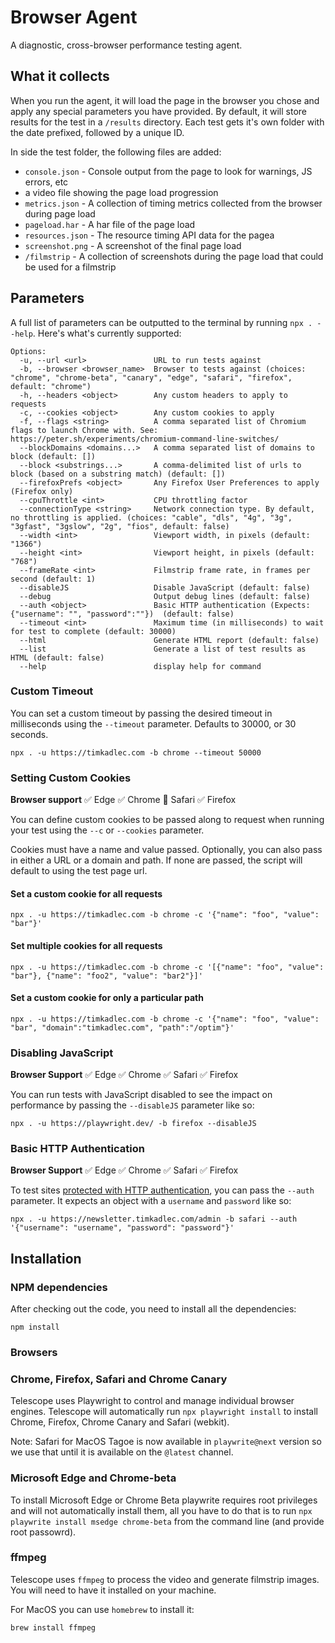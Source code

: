 # Browser Agent

A diagnostic, cross-browser performance testing agent.

## What it collects

When you run the agent, it will load the page in the browser you chose and apply any special parameters you have provided. By default, it will store results for the test in a `/results` directory. Each test gets it's own folder with the date prefixed, followed by a unique ID.

In side the test folder, the following files are added:

- `console.json` - Console output from the page to look for warnings, JS errors, etc
- a video file showing the page load progression
- `metrics.json` - A collection of timing metrics collected from the browser during page load
- `pageload.har` - A har file of the page load
- `resources.json` - The resource timing API data for the pagea
- `screenshot.png` - A screenshot of the final page load
- `/filmstrip` - A collection of screenshots during the page load that could be used for a filmstrip

## Parameters

A full list of parameters can be outputted to the terminal by running `npx . --help`. Here's what's currently supported:

```
Options:
  -u, --url <url>               URL to run tests against
  -b, --browser <browser_name>  Browser to tests against (choices: "chrome", "chrome-beta", "canary", "edge", "safari", "firefox", default: "chrome")
  -h, --headers <object>        Any custom headers to apply to requests
  -c, --cookies <object>        Any custom cookies to apply
  -f, --flags <string>          A comma separated list of Chromium flags to launch Chrome with. See: https://peter.sh/experiments/chromium-command-line-switches/
  --blockDomains <domains...>   A comma separated list of domains to block (default: [])
  --block <substrings...>       A comma-delimited list of urls to block (based on a substring match) (default: [])
  --firefoxPrefs <object>       Any Firefox User Preferences to apply (Firefox only)
  --cpuThrottle <int>           CPU throttling factor
  --connectionType <string>     Network connection type. By default, no throttling is applied. (choices: "cable", "dls", "4g", "3g", "3gfast", "3gslow", "2g", "fios", default: false)
  --width <int>                 Viewport width, in pixels (default: "1366")
  --height <int>                Viewport height, in pixels (default: "768")
  --frameRate <int>             Filmstrip frame rate, in frames per second (default: 1)
  --disableJS                   Disable JavaScript (default: false)
  --debug                       Output debug lines (default: false)
  --auth <object>               Basic HTTP authentication (Expects: {"username": "", "password":""})  (default: false)
  --timeout <int>               Maximum time (in milliseconds) to wait for test to complete (default: 30000)
  --html                        Generate HTML report (default: false)
  --list                        Generate a list of test results as HTML (default: false)
  --help                        display help for command
```

### Custom Timeout

You can set a custom timeout by passing the desired timeout in milliseconds using the `--timeout` parameter. Defaults to 30000, or 30 seconds.

```
npx . -u https://timkadlec.com -b chrome --timeout 50000
```

### Setting Custom Cookies

**Browser support**
✅ Edge
✅ Chrome
🚫 Safari
✅ Firefox

You can define custom cookies to be passed along to request when running your test using the `--c` or `--cookies` parameter.

Cookies must have a name and value passed. Optionally, you can also pass in either a URL or a domain and path. If none are passed, the script will default to using the test page url.

#### Set a custom cookie for all requests

```
npx . -u https://timkadlec.com -b chrome -c '{"name": "foo", "value": "bar"}'
```

#### Set multiple cookies for all requests

```
npx . -u https://timkadlec.com -b chrome -c '[{"name": "foo", "value": "bar"}, {"name": "foo2", "value": "bar2"}]'
```

#### Set a custom cookie for only a particular path

```
npx . -u https://timkadlec.com -b chrome -c '{"name": "foo", "value": "bar", "domain":"timkadlec.com", "path":"/optim"}'
```

### Disabling JavaScript

**Browser Support**
✅ Edge
✅ Chrome
✅ Safari
✅ Firefox

You can run tests with JavaScript disabled to see the impact on performance by passing the `--disableJS` parameter like so:

```
npx . -u https://playwright.dev/ -b firefox --disableJS
```

### Basic HTTP Authentication

**Browser Support**
✅ Edge
✅ Chrome
✅ Safari
✅ Firefox

To test sites [protected with HTTP authentication](https://developer.mozilla.org/en-US/docs/Web/HTTP/Authentication), you can pass the `--auth` parameter. It expects an object with a `username` and `password` like so:

```
npx . -u https://newsletter.timkadlec.com/admin -b safari --auth '{"username": "username", "password": "password"}'
```

## Installation

### NPM dependencies

After checking out the code, you need to install all the dependencies:

```
npm install
```

### Browsers

### Chrome, Firefox, Safari and Chrome Canary

Telescope uses Playwright to control and manage individual browser engines. Telescope will automatically run `npx playwright install` to install Chrome, Firefox, Chrome Canary and Safari (webkit).

Note: Safari for MacOS Tagoe is now available in `playwrite@next` version so we use that until it is available on the `@latest` channel.

### Microsoft Edge and Chrome-beta

To install Microsoft Edge or Chrome Beta playwrite requires root privileges and will not automatically install them, all you have to do that is to run `npx playwrite install msedge chrome-beta` from the command line (and provide root passowrd).

### ffmpeg

Telescope uses `ffmpeg` to process the video and generate filmstrip images. You will need to have it installed on your machine.

For MacOS you can use `homebrew` to install it:

```
brew install ffmpeg
```
